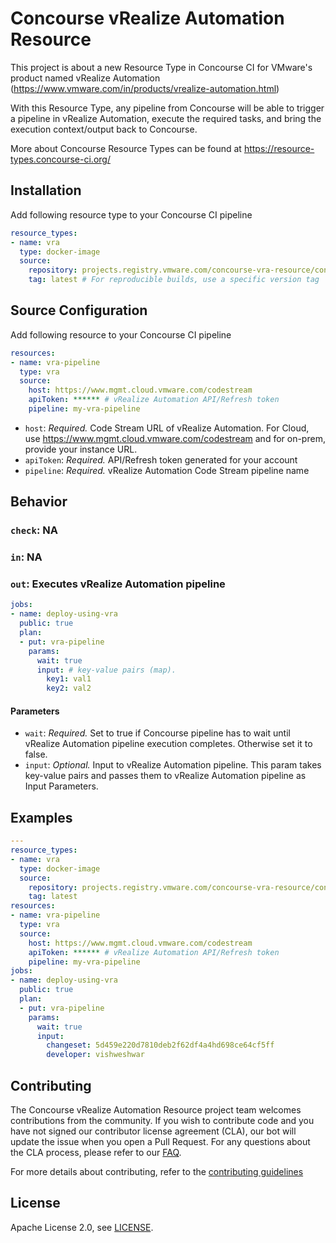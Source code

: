 # Concourse vRealize Automation Resource

This project is about a new Resource Type in Concourse CI for VMware's product named vRealize Automation (https://www.vmware.com/in/products/vrealize-automation.html)

With this Resource Type, any pipeline from Concourse will be able to trigger a pipeline in vRealize Automation, execute the required tasks, and bring the execution context/output back to Concourse.

More about Concourse Resource Types can be found at https://resource-types.concourse-ci.org/

## Installation

Add following resource type to your Concourse CI pipeline

```yaml
resource_types:
- name: vra
  type: docker-image
  source:
    repository: projects.registry.vmware.com/concourse-vra-resource/concourse-vra-resource
    tag: latest # For reproducible builds, use a specific version tag
```

## Source Configuration
Add following resource to your Concourse CI pipeline

```yaml
resources:
- name: vra-pipeline
  type: vra
  source:
    host: https://www.mgmt.cloud.vmware.com/codestream
    apiToken: ****** # vRealize Automation API/Refresh token
    pipeline: my-vra-pipeline
```

* `host`: *Required.* Code Stream URL of vRealize Automation. For Cloud, use https://www.mgmt.cloud.vmware.com/codestream and for on-prem, provide your instance URL.
* `apiToken`: *Required.* API/Refresh token generated for your account
* `pipeline`: *Required.* vRealize Automation Code Stream pipeline name

## Behavior

### `check`: NA

### `in`: NA

### `out`: Executes vRealize Automation pipeline

```yaml
jobs:
- name: deploy-using-vra
  public: true
  plan:
  - put: vra-pipeline
    params:
      wait: true
      input: # key-value pairs (map).
        key1: val1
        key2: val2
```

#### Parameters

* `wait`: *Required.* Set to true if Concourse pipeline has to wait until vRealize Automation pipeline execution completes. Otherwise set it to false.
* `input`: *Optional.* Input to vRealize Automation pipeline. This param takes key-value pairs and passes them to vRealize Automation pipeline as Input Parameters.


## Examples

```yaml
---
resource_types:
- name: vra
  type: docker-image
  source:
    repository: projects.registry.vmware.com/concourse-vra-resource/concourse-vra-resource
    tag: latest
resources:
- name: vra-pipeline
  type: vra
  source:
    host: https://www.mgmt.cloud.vmware.com/codestream
    apiToken: ****** # vRealize Automation API/Refresh token
    pipeline: my-vra-pipeline
jobs:
- name: deploy-using-vra
  public: true
  plan:
  - put: vra-pipeline
    params:
      wait: true
      input:
        changeset: 5d459e220d7810deb2f62df4a4hd698ce64cf5ff
        developer: vishweshwar

```

## Contributing

The Concourse vRealize Automation Resource project team welcomes contributions from the community. If you wish to contribute code and you have not signed our contributor license agreement (CLA), our bot will update the issue when you open a Pull Request. For any questions about the CLA process, please refer to our [FAQ](https://cla.vmware.com/faq).

For more details about contributing, refer to the [contributing guidelines](https://github.com/vmware/concourse-vrealize-automation-resource/blob/master/LICENSE.txt)

## License

Apache License 2.0, see [LICENSE](https://github.com/vmware/concourse-vrealize-automation-resource/blob/master/LICENSE.txt).
